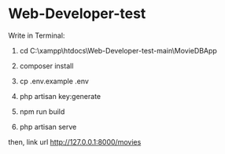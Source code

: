 # Web-Developer-test

Write in Terminal:

1) cd C:\xampp\htdocs\Web-Developer-test-main\MovieDBApp

2) composer install

3) cp .env.example .env

4) php artisan key:generate

5) npm run build

6) php artisan serve

then, link url
http://127.0.0.1:8000/movies
